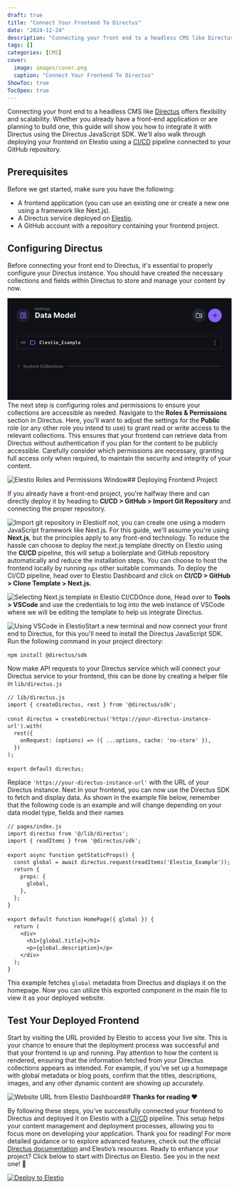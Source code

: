 ```yaml
---
draft: true
title: "Connect Your Frontend To Directus"
date: "2024-12-24"
description: "Connecting your front end to a headless CMS like Directus offers flexibility and scalability. Whether you already have a front-end application or are planning to build one, this guide will show you how to integrate it with Directus using the Directus JavaScript SDK. We'll also walk through deploying"
tags: []
categories: [CMS]
cover:
  image: images/cover.png
  caption: "Connect Your Frontend To Directus"
ShowToc: true
TocOpen: true
---
```



Connecting your front end to a headless CMS like [Directus](https://elest.io/open-source/directus?ref=blog.elest.io) offers flexibility and scalability. Whether you already have a front\-end application or are planning to build one, this guide will show you how to integrate it with Directus using the Directus JavaScript SDK. We'll also walk through deploying your frontend on Elestio using a [CI/CD](https://elest.io/cicd?ref=blog.elest.io) pipeline connected to your GitHub repository.

## Prerequisites

Before we get started, make sure you have the following:

* A frontend application (you can use an existing one or create a new one using a framework like Next.js).
* A Directus service deployed on [Elestio](https://elest.io/open-source/directus?ref=blog.elest.io).
* A GitHub account with a repository containing your frontend project.

## Configuring Directus

Before connecting your front end to Directus, it's essential to properly configure your Directus instance. You should have created the necessary collections and fields within Directus to store and manage your content by now.

![Directus Data Model Window](images/Screenshot-2024-08-08-at-2.01.55-PM.jpg) The next step is configuring roles and permissions to ensure your collections are accessible as needed. Navigate to the **Roles \& Permissions** section in Directus. Here, you'll want to adjust the settings for the **Public** role (or any other role you intend to use) to grant read or write access to the relevant collections. This ensures that your frontend can retrieve data from Directus without authentication if you plan for the content to be publicly accessible. Carefully consider which permissions are necessary, granting full access only when required, to maintain the security and integrity of your content.

![Elestio Roles and Permissions Window](https://blog.elest.io/content/images/2024/08/Screenshot-2024-08-08-at-2.02.21-PM.jpg)## Deploying Frontend Project

If you already have a front\-end project, you're halfway there and can directly deploy it by heading to **CI/CD \> GitHub \> Import Git Repository** and connecting the proper repository. 

![Import git repository in Elestio](https://blog.elest.io/content/images/2024/08/Screenshot-2024-08-08-at-5.38.01-PM.jpg)If not, you can create one using a modern JavaScript framework like Next.js. For this guide, we'll assume you're using **Next.js**, but the principles apply to any front\-end technology. To reduce the hassle can choose to deploy the next.js template directly on Elestio using the **CI/CD** pipeline, this will setup a boilerplate and GitHub repository automatically and reduce the installation steps. You can choose to host the frontend locally by running `npx` other suitable commands. To deploy the CI/CD pipeline, head over to Elestio Dashboard and click on **CI/CD \> GitHub** **\> Clone Template \> Next.js.** 

![Selecting Next.js template in Elestio CI/CD](https://blog.elest.io/content/images/2024/08/Screenshot-2024-08-08-at-4.17.19-PM.jpg)Once done, Head over to **Tools \> VSCode** and use the credentials to log into the web instance of VSCode where we will be editing the template to help us integrate Directus. 

![Using VSCode in Elestio](https://blog.elest.io/content/images/2024/08/Screenshot-2024-08-08-at-5.39.34-PM.jpg)Start a new terminal and now connect your front end to Directus, for this you'll need to install the Directus JavaScript SDK. Run the following command in your project directory: 


```
npm install @directus/sdk
```
Now make API requests to your Directus service which will connect your Directus service to your frontend, this can be done by creating a helper file in `lib/directus.js` 


```
// lib/directus.js
import { createDirectus, rest } from '@directus/sdk';

const directus = createDirectus('https://your-directus-instance-url').with(
  rest({
    onRequest: (options) => ({ ...options, cache: 'no-store' }),
  })
);

export default directus;
```
Replace `'https://your-directus-instance-url'` with the URL of your Directus instance. Next In your frontend, you can now use the Directus SDK to fetch and display data. As shown in the example file below, remember that the following code is an example and will change depending on your data model type, fields and their names


```
// pages/index.js
import directus from '@/lib/directus';
import { readItems } from '@directus/sdk';

export async function getStaticProps() {
  const global = await directus.request(readItems('Elestio_Example'));
  return {
    props: {
      global,
    },
  };
}

export default function HomePage({ global }) {
  return (
    <div>
      <h1>{global.title}</h1>
      <p>{global.description}</p>
    </div>
  );
}
```
This example fetches `global` metadata from Directus and displays it on the homepage. Now you can utilize this exported component in the main file to view it as your deployed website.

## Test Your Deployed Frontend

Start by visiting the URL provided by Elestio to access your live site. This is your chance to ensure that the deployment process was successful and that your frontend is up and running. Pay attention to how the content is rendered, ensuring that the information fetched from your Directus collections appears as intended. For example, if you've set up a homepage with global metadata or blog posts, confirm that the titles, descriptions, images, and any other dynamic content are showing up accurately.

![Website URL from Elestio Dashboard](https://blog.elest.io/content/images/2024/08/Screenshot-2024-08-08-at-4.56.09-PM.jpg)## **Thanks for reading ❤️**

By following these steps, you’ve successfully connected your frontend to Directus and deployed it on Elestio with a [CI/CD](https://elest.io/cicd?ref=blog.elest.io) pipeline. This setup helps your content management and deployment processes, allowing you to focus more on developing your application. Thank you for reading! For more detailed guidance or to explore advanced features, check out the official [Directus documentation](https://docs.directus.io/use-cases/headless-cms/introduction.html?ref=blog.elest.io) and Elestio’s resources. Ready to enhance your project? Click below to start with Directus on Elestio. See you in the next one! 👋




[![Deploy to Elestio](https://elest.io/images/logos/deploy-to-elestio-btn.png)](https://elest.io/open-source/directus?ref=blog.elest.io)



